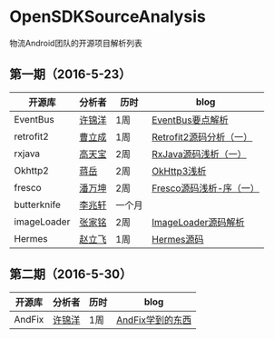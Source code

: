 # OpenSDKSourceAnalysis
物流Android团队的开源项目解析列表

## 第一期（2016-5-23）


| 开源库 | 分析者 | 历时 |blog|
|--------|--------|--------|--------|
|   EventBus     |   [许锦洋](https://github.com/xujinyang)     | 1周|[ EventBus要点解析](http://blog.csdn.net/mobilexu/article/details/51501686)|
|retrofit2|[曹立成](https://github.com/Richard-Cao)|1周|[Retrofit2源码分析（一）](http://richardcao.me/2016/05/29/Retrofit2%E6%BA%90%E7%A0%81%E5%88%86%E6%9E%90%EF%BC%88%E4%B8%80%EF%BC%89/)|
|rxjava|[高天宝](https://github.com/wdgtb)|2周|[RxJava源码浅析（一）](http://www.jianshu.com/p/6eb83430c890)|
|Okhttp2|[蒋岳](https://github.com/jiangyue2780)|2周|[OkHttp3浅析](http://blog.csdn.net/jiangyue2780/article/details/51592724)|
|fresco |[潘万坤](https://github.com/pandavickey)|2周|[Fresco源码浅析-序（一）](http://www.jianshu.com/p/1524edee4725 )|
|butterknife|[李兆轩](https://github.com/lizhaoxuan)|一个月||[APT入门到项目实践|butterknife源码浅析](https://github.com/lizhaoxuan/Android-APT-Framework)
|imageLoader|[张家铭](https://github.com/LonerJimmy)|2周|[ImageLoader源码解析](http://blog.csdn.net/zjm0518/article/details/51596872)|
|Hermes|[赵立飞](https://github.com/Xiaofei-it)|1周|[Hermes源码](https://github.com/Xiaofei-it/Hermes)|

## 第二期（2016-5-30）


| 开源库 | 分析者 | 历时 |blog|
|--------|--------|--------|--------|
| AndFix  |    [许锦洋](https://github.com/xujinyang)     | 1周|[AndFix学到的东西](http://xujinyang.github.io/2016/06/05/AndFix%E5%AD%A6%E5%88%B0%E7%9A%84%E4%B8%9C%E8%A5%BF/)|
